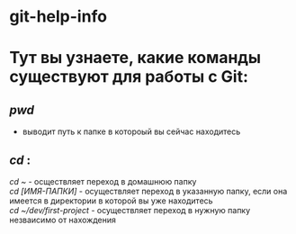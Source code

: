 # git-help-info
# Тут вы узнаете, какие команды существуют для работы с Git:

## _pwd_ 

- выводит путь к папке в котороый вы сейчас находитесь

## _cd_ :

*cd ~* - осществляет переход в домашнюю папку  
_cd [ИМЯ-ПАПКИ]_ - осуществляет переход в указанную папку, если она имеется в директории в которой вы уже находитесь  
_cd ~/dev/first-project_ - осуществляет переход в нужную папку незваисимо от нахождения  